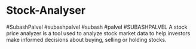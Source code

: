 # Stock-Analyser
#SubashPalvel #subashpalvel #subash #palvel #SUBASHPALVEL A stock price analyzer is a tool used to analyze stock market data to help investors make informed decisions about buying, selling or holding stocks. 
